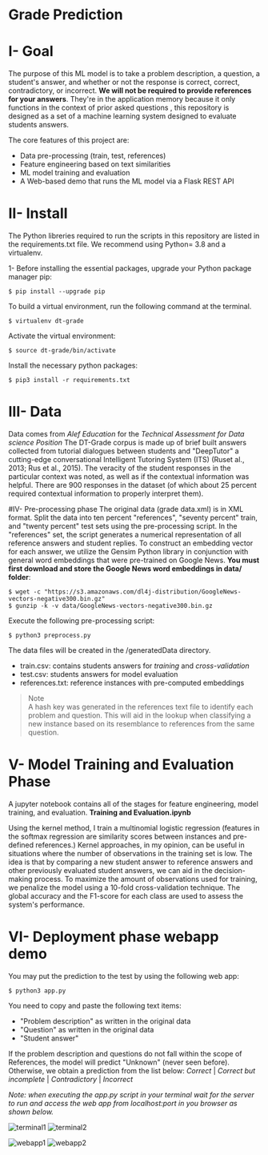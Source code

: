 # Grade Prediction


# I- Goal

The purpose of this ML model is to take a problem description, a question, a student's answer,
and whether or not the response is correct, correct, contradictory, or incorrect.
**We will not be required to provide references for your answers**. They're in the application
memory because it only functions in the context of prior asked questions
, this repository is designed as a set of a machine learning system designed to evaluate students answers.

The core features of this project are:
* Data pre-processing (train, test, references)
* Feature engineering based on text similarities
* ML model training and evaluation
* A Web-based demo that runs the ML model via a Flask REST API


# II- Install
The Python libreries required to run the scripts in this repository are listed in the requirements.txt file.
We recommend using Python= 3.8 and a virtualenv. 

1- Before installing the essential packages, upgrade your Python package manager pip:
```
$ pip install --upgrade pip
```

To build a virtual environment, run the following command at the terminal.
```
$ virtualenv dt-grade
```

Activate the virtual environment: 
```
$ source dt-grade/bin/activate
```

Install the necessary python packages:
```
$ pip3 install -r requirements.txt
```


# III- Data
Data comes from *Alef Education* for the *Technical Assessment for Data science Position*
The DT-Grade corpus is made up of brief built answers collected from tutorial dialogues between students and "DeepTutor" a cutting-edge conversational Intelligent Tutoring System (ITS) (Ruset al., 2013; Rus et al., 2015).
The veracity of the student responses in the particular context was noted, as well as if the contextual information was helpful.
There are 900 responses in the dataset (of which about 25 percent required contextual information to properly interpret them).

#IV- Pre-processing phase
The original data (grade data.xml) is in XML format.
Split the data into ten percent "references", "seventy percent" train, and "twenty percent" test sets using the pre-processing script.
In the "references" set, the script generates a numerical representation of all reference answers and student replies.
To construct an embedding vector for each answer, we utilize the Gensim Python library in conjunction with general word embeddings that were pre-trained on Google News.
**You must first download and store the Google News word embeddings in data/ folder**:

```
$ wget -c "https://s3.amazonaws.com/dl4j-distribution/GoogleNews-vectors-negative300.bin.gz"
$ gunzip -k -v data/GoogleNews-vectors-negative300.bin.gz
```

Execute the following pre-processing script:
```
$ python3 preprocess.py
```
The data files will be created in the /generatedData directory.
* train.csv: contains students answers for *training* and *cross-validation*
* test.csv: students answers for model evaluation
* references.txt: reference instances with pre-computed embeddings

> Note  
A hash key was generated in the references text file to identify each problem and question.
This will aid in the lookup when classifying a new instance based on its resemblance to references from the same question.


# V- Model Training and Evaluation Phase
A jupyter notebook contains all of the stages for feature engineering, model training, and evaluation.
**Training and Evaluation.ipynb**  

Using the kernel method, I train a multinomial logistic regression (features in the softmax regression are similarity scores between instances and pre-defined references.)
Kernel approaches, in my opinion, can be useful in situations where the number of observations in the training set is low.
The idea is that by comparing a new student answer to reference answers and other previously evaluated student answers, we can aid in the decision-making process.
To maximize the amount of observations used for training, we penalize the model using a 10-fold cross-validation technique.
The global accuracy and the F1-score for each class are used to assess the system's performance.


# VI- Deployment phase webapp demo
You may put the prediction to the test by using the following web app:
```
$ python3 app.py
```
You need to copy and paste the following text items:
* "Problem description" as written in the original data
* "Question" as written in the original data
* "Student answer"

If the problem description and questions do not fall within the scope of References, the model will predict "Unknown" (never seen before).
Otherwise, we obtain a prediction from the list below:
*Correct* | *Correct but incomplete* | *Contradictory* | *Incorrect*

*Note: when executing the app.py script in your terminal wait for the server to run
and access the web app from localhost:port in you browser as shown below.*

![terminal1](https://i.im.ge/2021/08/07/hYLOf.jpg) ![terminal2](https://i.im.ge/2021/08/07/hYUmm.jpg)

![webapp1](https://i.im.ge/2021/08/07/hYDH1.jpg) ![webapp2](https://i.im.ge/2021/08/07/hY7yP.jpg)
